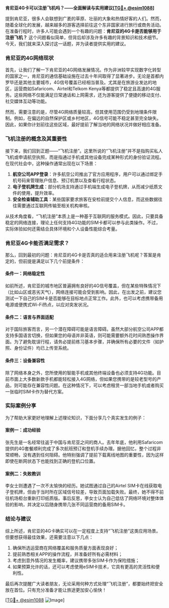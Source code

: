 **肯尼亚4G卡可以注册飞机吗？——全面解读与实用建议[[TG💪+ @esim1088](https://t.me/s/esim1088)]**

提到肯尼亚，很多人会联想到广袤的草原、壮丽的大象和热情好客的人们。然而，随着全球化的发展，越来越多的游客选择前往这个东非国家进行旅行或商务活动。在准备行程时，许多人可能会遇到一个有趣的问题：**肯尼亚的4G卡是否能够用于注册飞机？** 这个问题看似简单，但背后却涉及许多有趣的背景知识和技术细节。今天，我们就来深入探讨这一话题，并为读者提供实用的建议。

### 肯尼亚的4G网络现状

首先，让我们了解一下肯尼亚的4G网络发展情况。作为非洲较早实现数字化转型的国家之一，肯尼亚的通信基础设施在过去十年间取得了显著进步。无论是首都内罗毕还是其他主要城市，4G信号覆盖已经相当普及。尤其是在旅游业发达的地区，运营商如Safaricom、Airtel和Telkom Kenya等都提供了稳定且高速的4G服务。这些网络不仅能满足日常通话和上网需求，还为游客提供了便捷的移动支付、社交媒体互动等功能。

然而，需要注意的是，尽管4G网络质量较高，但其使用范围仍受到地理条件限制。例如，在偏远的自然保护区或乡村地区，4G信号可能不稳定甚至完全缺失。因此，如果你计划前往这些区域，最好提前了解当地的网络状况并做好相应准备。

### 飞机注册的概念及其重要性

接下来，我们回到正题——“飞机注册”。这里所说的“飞机注册”并不是指购买私人飞机或申请航空执照，而是指通过手机或其他设备完成某种形式的身份验证流程。在现代社会中，这种操作通常出现在以下场景：

1. **航空公司APP登录**：许多航空公司推出了官方应用程序，用户可以通过绑定手机号码来管理账户信息、预订机票以及查看行程状态。
2. **电子登机牌生成**：部分机场支持通过手机端生成电子登机牌，从而减少纸质文件的使用，提升效率。
3. **安全检查辅助工具**：某些国家要求旅客在安检前提交个人信息，而这些数据往往需要通过互联网传输至相关机构审核。

从技术角度看，“飞机注册”本质上是一种基于互联网的服务模式。因此，只要具备稳定的网络连接，理论上任何支持4G功能的SIM卡都可以参与此类操作。不过，实际体验如何还需结合具体环境和个人设备性能综合考量。

### 肯尼亚4G卡能否满足需求？

那么，回到最初的问题：肯尼亚的4G卡是否真的适合用来注册飞机呢？答案是肯定的，但前提是满足以下几个前提条件：

#### 条件一：网络稳定性
如前所述，肯尼亚的城市地区普遍拥有良好的4G信号覆盖，但在某些特殊情况下（比如山区或恶劣天气），网络连接可能会受到影响。因此，在出发之前，建议您测试一下自己的SIM卡是否能够在目标地点正常工作。此外，也可以考虑携带备用电源或便携式Wi-Fi热点，以应对突发状况。

#### 条件二：语言与界面适配
对于国际旅客而言，另一个潜在障碍可能是语言障碍。虽然大部分航空公司APP都支持多国语言切换，但如果您的母语并非英语，则可能需要额外花时间熟悉操作界面。为了避免耽误行程，请务必提前练习基本步骤，并确保所有必要的文件（如护照、身份证件）均已上传至系统。

#### 条件三：设备兼容性
除了网络本身之外，您所使用的智能手机或其他终端设备也必须支持4G功能。目前市面上大多数新款手机都能轻松接入4G网络，但如果您携带的是较老型号的产品，则可能存在兼容性问题。在这种情况下，可以考虑租赁一部当地手机或者购买一张临时SIM卡作为替代方案。

### 实际案例分享

为了帮助大家更好地理解上述理论知识，下面分享几个真实发生的例子：

#### 案例一：成功经验
张先生是一名经常往返于中国与肯尼亚之间的商人。去年年底，他利用Safaricom提供的4G套餐顺利完成了多次航班预订和登机手续办理。据他回忆，整个过程非常顺畅，没有遇到任何阻碍。他特别强调了提前下载离线地图的重要性，因为这样即使在断网状态下也能找到正确的登机口位置。

#### 案例二：失败教训
李女士则遭遇了一次不太愉快的经历。她试图通过自己的Airtel SIM卡在线获取电子登机牌，但由于当时所在区域信号较差，导致页面加载失败。最终，她不得不前往机场柜台重新打印纸质版。事后反思，李女士认为自己低估了网络环境对整体体验的影响，并决定以后随身携带几张不同运营商的备用SIM卡。

### 结论与建议

综上所述，肯尼亚的4G卡确实可以在一定程度上支持“飞机注册”这类应用场景。但要想获得最佳效果，还需要注意以下几点：

1. 确保所选运营商在网络覆盖和服务质量方面表现良好；
2. 提前熟悉相关APP的操作流程，并准备好所有必需材料；
3. 考虑到意外情况的发生概率，建议携带多张SIM卡作为保险措施；
4. 如果预算允许的话，还可以考虑使用eSIM卡技术，它具有更高的灵活性和便利性。

最后再次提醒广大读者朋友，无论采用何种方式处理“飞机注册”，都要始终把安全放在首位。只有充分准备才能让旅途更加安心愉快！

[[TG💪+ @esim1088](https://t.me/s/esim1088) ![Image](https://i.postimg.cc/4NQfJmqS/Snipaste-2025-05-13-00-14-12.png)]